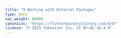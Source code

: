 ```yaml
---
title: "8 Working with External Packages"
type: docs
nav_weight: 80000
canonical: "https://fluttermasterylibrary.com/4/8"
license: "© 2023 Tokenizer Inc. CC BY-NC-SA 4.0"
---
```

